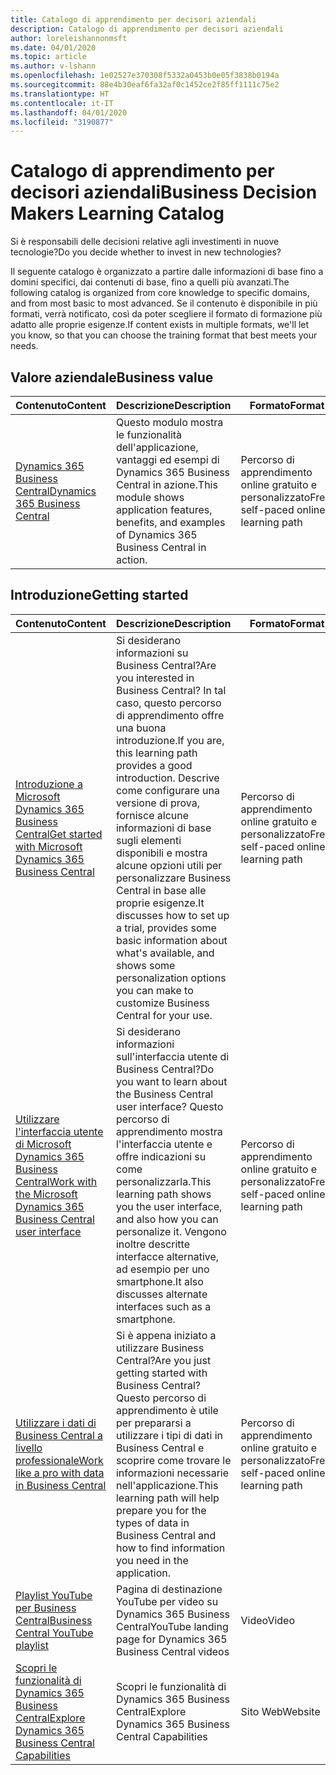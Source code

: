 ```yaml
---
title: Catalogo di apprendimento per decisori aziendali
description: Catalogo di apprendimento per decisori aziendali
author: loreleishannonmsft
ms.date: 04/01/2020
ms.topic: article
ms.author: v-lshann
ms.openlocfilehash: 1e02527e370308f5332a0453b0e05f3838b0194a
ms.sourcegitcommit: 88e4b30eaf6fa32af0c1452ce2f85ff1111c75e2
ms.translationtype: HT
ms.contentlocale: it-IT
ms.lasthandoff: 04/01/2020
ms.locfileid: "3190877"
---
```

# <a name="business-decision-makers-learning-catalog"></a><span data-ttu-id="02307-103">Catalogo di apprendimento per decisori aziendali</span><span class="sxs-lookup"><span data-stu-id="02307-103">Business Decision Makers Learning Catalog</span></span>

<span data-ttu-id="02307-104">Si è responsabili delle decisioni relative agli investimenti in nuove tecnologie?</span><span class="sxs-lookup"><span data-stu-id="02307-104">Do you decide whether to invest in new technologies?</span></span>

<span data-ttu-id="02307-105">Il seguente catalogo è organizzato a partire dalle informazioni di base fino a domini specifici, dai contenuti di base, fino a quelli più avanzati.</span><span class="sxs-lookup"><span data-stu-id="02307-105">The following catalog is organized from core knowledge to specific domains, and from most basic to most advanced.</span></span> <span data-ttu-id="02307-106">Se il contenuto è disponibile in più formati, verrà notificato, così da poter scegliere il formato di formazione più adatto alle proprie esigenze.</span><span class="sxs-lookup"><span data-stu-id="02307-106">If content exists in multiple formats, we'll let you know, so that you can choose the training format that best meets your needs.</span></span>  

## <a name="business-value"></a><span data-ttu-id="02307-107">Valore aziendale<a name="busvalue"></a></span><span class="sxs-lookup"><span data-stu-id="02307-107">Business value<a name="busvalue"></a></span></span>

| <span data-ttu-id="02307-108">Contenuto</span><span class="sxs-lookup"><span data-stu-id="02307-108">Content</span></span>                                                                 | <span data-ttu-id="02307-109">Descrizione</span><span class="sxs-lookup"><span data-stu-id="02307-109">Description</span></span>                                                                                                | <span data-ttu-id="02307-110">Formato</span><span class="sxs-lookup"><span data-stu-id="02307-110">Format</span></span>                                | <span data-ttu-id="02307-111">Lunghezza</span><span class="sxs-lookup"><span data-stu-id="02307-111">Length</span></span>     |
|----------------------------------------------------------------------------------------------------------------|------------------------------------------------------------------------------------------------------------|---------------------------------------|------------|
| [<span data-ttu-id="02307-112">Dynamics 365 Business Central</span><span class="sxs-lookup"><span data-stu-id="02307-112">Dynamics 365 Business Central</span></span>](https://docs.microsoft.com/learn/modules/dynamics-365-business-central/) | <span data-ttu-id="02307-113">Questo modulo mostra le funzionalità dell'applicazione, vantaggi ed esempi di Dynamics 365 Business Central in azione.</span><span class="sxs-lookup"><span data-stu-id="02307-113">This module shows application features, benefits, and examples of Dynamics 365 Business Central in action.</span></span> | <span data-ttu-id="02307-114">Percorso di apprendimento online gratuito e personalizzato</span><span class="sxs-lookup"><span data-stu-id="02307-114">Free, self-paced online learning path</span></span> | <span data-ttu-id="02307-115">24 minuti</span><span class="sxs-lookup"><span data-stu-id="02307-115">24 minutes</span></span> |

## <a name="getting-started"></a><span data-ttu-id="02307-116">Introduzione<a name="get-started"></a></span><span class="sxs-lookup"><span data-stu-id="02307-116">Getting started<a name="get-started"></a></span></span>

| <span data-ttu-id="02307-117">Contenuto</span><span class="sxs-lookup"><span data-stu-id="02307-117">Content</span></span>                                                                                                                             | <span data-ttu-id="02307-118">Descrizione</span><span class="sxs-lookup"><span data-stu-id="02307-118">Description</span></span>                                                                                                                                                                                                                                                                                      | <span data-ttu-id="02307-119">Formato</span><span class="sxs-lookup"><span data-stu-id="02307-119">Format</span></span>                                | <span data-ttu-id="02307-120">Lunghezza</span><span class="sxs-lookup"><span data-stu-id="02307-120">Length</span></span>             |
|------------------------------------------------------------------------------------------------------------------------------------------------------------------------------|--------------------------------------------------------------------------------------------------------------------------------------------------------------------------------------------------------------------------------------------------------------------------------------------------|---------------------------------------|--------------------|
| [<span data-ttu-id="02307-121">Introduzione a Microsoft Dynamics 365 Business Central</span><span class="sxs-lookup"><span data-stu-id="02307-121">Get started with Microsoft Dynamics 365 Business Central</span></span>](https://docs.microsoft.com/learn/paths/get-started-dynamics-365-business-central/)                          | <span data-ttu-id="02307-122">Si desiderano informazioni su Business Central?</span><span class="sxs-lookup"><span data-stu-id="02307-122">Are you interested in Business Central?</span></span> <span data-ttu-id="02307-123">In tal caso, questo percorso di apprendimento offre una buona introduzione.</span><span class="sxs-lookup"><span data-stu-id="02307-123">If you are, this learning path provides a good introduction.</span></span> <span data-ttu-id="02307-124">Descrive come configurare una versione di prova, fornisce alcune informazioni di base sugli elementi disponibili e mostra alcune opzioni utili per personalizzare Business Central in base alle proprie esigenze.</span><span class="sxs-lookup"><span data-stu-id="02307-124">It discusses how to set up a trial, provides some basic information about what's available, and shows some personalization options you can make to customize Business Central for your use.</span></span> | <span data-ttu-id="02307-125">Percorso di apprendimento online gratuito e personalizzato</span><span class="sxs-lookup"><span data-stu-id="02307-125">Free, self-paced online learning path</span></span> | <span data-ttu-id="02307-126">3 ore e 4 minuti</span><span class="sxs-lookup"><span data-stu-id="02307-126">3 hours 4 minutes</span></span>  |
| [<span data-ttu-id="02307-127">Utilizzare l'interfaccia utente di Microsoft Dynamics 365 Business Central</span><span class="sxs-lookup"><span data-stu-id="02307-127">Work with the Microsoft Dynamics 365 Business Central user interface</span></span>](https://docs.microsoft.com/learn/paths/work-with-user-interface-dynamics-365-business-central/) | <span data-ttu-id="02307-128">Si desiderano informazioni sull'interfaccia utente di Business Central?</span><span class="sxs-lookup"><span data-stu-id="02307-128">Do you want to learn about the Business Central user interface?</span></span> <span data-ttu-id="02307-129">Questo percorso di apprendimento mostra l'interfaccia utente e offre indicazioni su come personalizzarla.</span><span class="sxs-lookup"><span data-stu-id="02307-129">This learning path shows you the user interface, and also how you can personalize it.</span></span> <span data-ttu-id="02307-130">Vengono inoltre descritte interfacce alternative, ad esempio per uno smartphone.</span><span class="sxs-lookup"><span data-stu-id="02307-130">It also discusses alternate interfaces such as a smartphone.</span></span>                                                                               | <span data-ttu-id="02307-131">Percorso di apprendimento online gratuito e personalizzato</span><span class="sxs-lookup"><span data-stu-id="02307-131">Free, self-paced online learning path</span></span> | <span data-ttu-id="02307-132">2 ore e 27 minuti</span><span class="sxs-lookup"><span data-stu-id="02307-132">2 hours 27 minutes</span></span> |
| [<span data-ttu-id="02307-133">Utilizzare i dati di Business Central a livello professionale</span><span class="sxs-lookup"><span data-stu-id="02307-133">Work like a pro with data in Business Central</span></span>](https://docs.microsoft.com/learn/paths/work-pro-data-dynamics-365-business-central)                                    | <span data-ttu-id="02307-134">Si è appena iniziato a utilizzare Business Central?</span><span class="sxs-lookup"><span data-stu-id="02307-134">Are you just getting started with Business Central?</span></span> <span data-ttu-id="02307-135">Questo percorso di apprendimento è utile per prepararsi a utilizzare i tipi di dati in Business Central e scoprire come trovare le informazioni necessarie nell'applicazione.</span><span class="sxs-lookup"><span data-stu-id="02307-135">This learning path will help prepare you for the types of data in Business Central and how to find information you need in the application.</span></span>                                                                                                  | <span data-ttu-id="02307-136">Percorso di apprendimento online gratuito e personalizzato</span><span class="sxs-lookup"><span data-stu-id="02307-136">Free, self-paced online learning path</span></span> | <span data-ttu-id="02307-137">2 ore e 27 minuti</span><span class="sxs-lookup"><span data-stu-id="02307-137">2 hours 27 minutes</span></span> |
| [<span data-ttu-id="02307-138">Playlist YouTube per Business Central</span><span class="sxs-lookup"><span data-stu-id="02307-138">Business Central YouTube playlist</span></span>](https://www.youtube.com/playlist?list=PLcakwueIHoT-wVFPKUtmxlqcG1kJ0oqq4)                                                                | <span data-ttu-id="02307-139">Pagina di destinazione YouTube per video su Dynamics 365 Business Central</span><span class="sxs-lookup"><span data-stu-id="02307-139">YouTube landing page for Dynamics 365 Business Central videos</span></span>                                                                                                                                                                                                                                    | <span data-ttu-id="02307-140">Video</span><span class="sxs-lookup"><span data-stu-id="02307-140">Video</span></span>                                 |                    |
| [<span data-ttu-id="02307-141">Scopri le funzionalità di Dynamics 365 Business Central</span><span class="sxs-lookup"><span data-stu-id="02307-141">Explore Dynamics 365 Business Central Capabilities</span></span>](https://dynamics.microsoft.com/business-central/capabilities/)                                                    | <span data-ttu-id="02307-142">Scopri le funzionalità di Dynamics 365 Business Central</span><span class="sxs-lookup"><span data-stu-id="02307-142">Explore Dynamics 365 Business Central Capabilities</span></span>                                                                                                                                                                                                                                               | <span data-ttu-id="02307-143">Sito Web</span><span class="sxs-lookup"><span data-stu-id="02307-143">Website</span></span>                               |                    |
